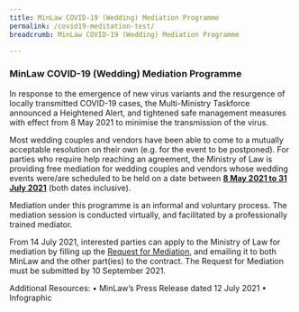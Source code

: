 ```yaml
---
title: MinLaw COVID-19 (Wedding) Mediation Programme
permalink: /covid19-meditation-test/
breadcrumb: MinLaw COVID-19 (Wedding) Mediation Programme

---
```

### MinLaw COVID-19 (Wedding) Mediation Programme ###

In response to the emergence of new virus variants and the resurgence of locally transmitted COVID-19 cases, the Multi-Ministry Taskforce announced a Heightened Alert, and tightened safe management measures with effect from 8 May 2021 to minimise the transmission of the virus.

Most wedding couples and vendors have been able to come to a mutually acceptable resolution on their own (e.g. for the event to be postponed). For parties who require help reaching an agreement, the Ministry of Law is providing free mediation for wedding couples and vendors whose wedding events were/are scheduled to be held on a date between <b><u>8 May 2021 to 31 July 2021</u></b> (both dates inclusive).

Mediation under this programme is an informal and voluntary process. The mediation session is conducted virtually, and facilitated by a professionally trained mediator.

From 14 July 2021, interested parties can apply to the Ministry of Law for mediation by filling up the [Request for Mediation](https://www.go.gov.sg/request-for-mediation), and emailing it to both MinLaw and the other part(ies) to the contract. The Request for Mediation must be submitted by 10 September 2021. 

Additional Resources: 
•	MinLaw’s Press Release dated 12 July 2021
•	Infographic
